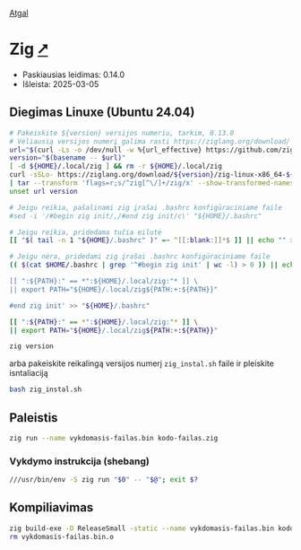 [Atgal](./readme.md)

# Zig [&#x2B67;](https://ziglang.org/)

* Paskiausias leidimas: 0.14.0
* Išleista: 2025-03-05

## Diegimas Linuxe (Ubuntu 24.04)

```bash
# Pakeiskite ${version} versijos numeriu, tarkim, 0.13.0
# Vėliausią versijos numerį galima rasti https://ziglang.org/download/
url="$(curl -Ls -o /dev/null -w %{url_effective} https://github.com/ziglang/zig/releases/latest)"
version="$(basename -- $url)"
[ -d ${HOME}/.local/zig ] && rm -r ${HOME}/.local/zig
curl -sSLo- https://ziglang.org/download/${version}/zig-linux-x86_64-${version}.tar.xz \
| tar --transform 'flags=r;s/^zig[^\/]+/zig/x' --show-transformed-names -xJC "${HOME}/.local"
unset url version

# Jeigu reikia, pašalinami zig įrašai .bashrc konfigūraciniame faile
#sed -i '/#begin zig init/,/#end zig init/c\' "${HOME}/.bashrc"

# Jeigu reikia, pridedama tučia eilutė
[[ "$( tail -n 1 "${HOME}/.bashrc" )" =~ ^[[:blank:]]*$ ]] || echo "" >> "${HOME}/.bashrc"

# Jeigu nėra, pridedami zig įrašai .bashrc konfigūraciniame faile
(( $(cat $HOME/.bashrc | grep '^#begin zig init' | wc -l) > 0 )) || echo '#begin zig init

[[ ":${PATH}:" == *":${HOME}/.local/zig:"* ]] \
|| export PATH="${HOME}/.local/zig${PATH:+:${PATH}}"

#end zig init' >> "${HOME}/.bashrc"

[[ ":${PATH}:" == *":${HOME}/.local/zig:"* ]] \
|| export PATH="${HOME}/.local/zig${PATH:+:${PATH}}"

zig version
```

arba pakeiskite reikalingą versijos numerį `zig_instal.sh` faile ir pleiskite isntaliaciją

```bash
bash zig_instal.sh
```

## Paleistis

```bash
zig run --name vykdomasis-failas.bin kodo-failas.zig
```

### Vykdymo instrukcija (shebang)

```bash
///usr/bin/env -S zig run "$0" -- "$@"; exit $?
```

## Kompiliavimas

```bash
zig build-exe -O ReleaseSmall -static --name vykdomasis-failas.bin kodo-failas.zig
rm vykdomasis-failas.bin.o
```

